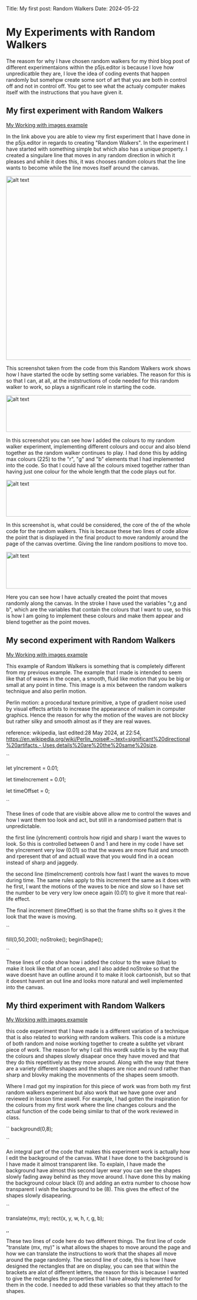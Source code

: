 Title: My first post: Random Walkers
Date: 2024-05-22

# My Experiments with Random Walkers

The reasom for why I have chosen random walkers for my third blog post of different experimentaions within the p5js.editor is because I love how unpredicatble they are, I love the idea of coding events that happen randomly but somehpw create some sort of art that you are both in control off and not in control off. You get to see what the actualy computer makes itself with the instructions that you have given it.

## My first experiment with Random Walkers

[My Working with images example](/skills-github-pages/creativeCode/Random-walker-1/index.html)

In the link above you are able to view my first experiment that I have done in the p5js.editor in regards to creating "Random Walkers". In the experiment I have started with something simple but which also has a unique property. I created a singulare line that moves in any random direction in which it pleases and while it does this, it was chooses random colours that the line wants to become while the line moves itself around the canvas.

<img src="/skills-github-pages/Images/Random-walkers-1.png" alt="alt text" width="1000" height="500">

This screenshot taken from the code from this Random Walkers work shows how I have started the ocde by setting some variables. The reason for this is so that I can, at all, at the inststructions of code needed for this random walker to work, so plays a significant role in starting the code.

<img src="/skills-github-pages/Images/Random-walkers-2.png" alt="alt text" width="600" height="100">

In this screenshot you can see how I added the colours to my random walker experiment, implementing different colours and occur and also blend together as the random walker continues to play. I had done this by adding max colours (225) to the "r", "g" and "b" elements that I had implemented into the code. So that I could have all the colours mixed together rather than having just one colour for the whole length that the code plays out for. 

<img src="/skills-github-pages/Images/Random-walkers-3.png" alt="alt text" width="600" height="100">

In this screenshot is, what could be considered, the core of the of the whole code for the random walkers. This is because these two lines of code allow the point that is displayed in the final product to move randomly around the page of the canvas overtime. Giving the line random positions to move too.

<img src="/skills-github-pages/Images/Random-walkers-4.png" alt="alt text" width="600" height="100">

Here you can see how I have actually created the point that moves randomly along the canvas. In the stroke I have used the variables "r,g and b", which are the variables that contain the colours that I want to use, so this is how I am going to implement these colours and make them appear and blend together as the point moves.

## My second experiment with Random Walkers

[My Working with images example](/skills-github-pages/creativeCode/Random-walker-2/index.html)

This example of Random Walkers is something that is completely different from my previous example. The example that I made is intended to seem like that of waves in the ocean, a smooth, fluid like motion that you be big or small at any point in time. This image is a mix between the random walkers technique and also perlin motion.

Perlin motion: a procedural texture primitive, a type of gradient noise used by visual effects artists to increase the appearance of realism in computer graphics. Hence the reason for why the motion of the waves are not blocky but rather silky and smooth almost as if they are real waves.

reference: wikipedia, last edited:28 May 2024, at 22:54, https://en.wikipedia.org/wiki/Perlin_noise#:~:text=significant%20directional%20artifacts.-,Uses,details%20are%20the%20same%20size.

``

let yIncrement = 0.01;

let timeIncrement = 0.01;

let timeOffset = 0;

``

These lines of code that are visible above allow me to control the waves and how I want them too look and act, but still in a randomised pattern that is unpredictable.

the first line (yIncrement) controls how rigid and sharp I want the waves to look. So this is controlled between 0 and 1 and here in my code I have set the yIncrement very low (0.01) so that the waves are more fluid and smooth and rperesent that of and actuall wave that you would find in a ocean instead of sharp and jaggedy.

the second line (timeIncrement) controls how fast I want the waves to move during time. The same rules apply to this increment the same as it does with he first, I want the motions of the waves to be nice and slow so I have set the number to be very very low onece again (0.01) to give it more that real-life effect.

The final increment (timeOffset) is so that the frame shifts so it gives it the look that the wave is moving.

``

 fill(0,50,200);
  noStroke();
  beginShape();

``

These lines of code show how i added the colour to the wave (blue) to make it look like that of an ocean, and I also added noStroke so that the wave doesnt have an outline around it to make it look cartoonish, but so that it doesnt havent an out line and looks more natural and well implemented into the canvas.

## My third experiment with Random Walkers

[My Working with images example](/skills-github-pages/creativeCode/Random-walker-4/index.html)

this code experiment that I have made is a different variation of a technique that is also related to working with random walkers. This code is a mixture of both random and noise working together to create a subtlte yet vibrant piece of work. The reason for why I call this wordk subtle is by the way that the colours and shapes slowly disapear once they have moved and that they do this repetitively as they move around. Along with the way that there are a variety different shapes and the shapes are nice and round rather than sharp and blovky making the movenments of the shapes seem smooth.

Where I mad got my inspiration for this piece of work was from both my first random walkers experiment but also work that we have gone over and reviewed in lesson time aswell. For example, I had gotten the inspiration for the colours from my first work where the line changes colours and the actual function of the code being similar to that of the work reviewed in class.

``
 background(0,8);

``

An integral part of the code that makes this experiment work is actually how I edit the background of the canvas. What I have done to the background is I have made it almost transparent like. To explain, I have made the background have almost this second layer wear you can see the shapes slowly fading away behind as they move around. I have done this by making the background colour black (0) and adding an extra number to choose how transparent I wish the background to be (8). This gives the effect of the shapes slowly disapearing.

``

translate(mx, my);
  rect(x, y, w, h, r, g, b);

,,

These two lines of code here do two different things. The first line of code "translate (mx, my)" is what allows the shapes to move around the page and how we can translate the instructions to work that the shapes all move around the page randomly. The second line of code, this is how I have designed the rectangles that are on display, you can see that within the brackets are alot of different letters, the reason for this is because I wanted to give the rectangles the properties that I have already implemented for them in the code. I needed to add these variables so that they attach to the shapes. 













